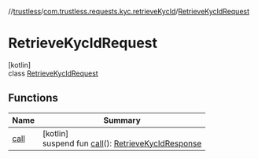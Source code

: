 //[trustless](../../../index.md)/[com.trustless.requests.kyc.retrieveKycId](../index.md)/[RetrieveKycIdRequest](index.md)

# RetrieveKycIdRequest

[kotlin]\
class [RetrieveKycIdRequest](index.md)

## Functions

| Name | Summary |
|---|---|
| [call](call.md) | [kotlin]<br>suspend fun [call](call.md)(): [RetrieveKycIdResponse](../-retrieve-kyc-id-response/index.md) |
